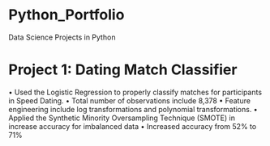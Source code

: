 # Python_Portfolio
Data Science Projects in Python

# Project 1: Dating Match Classifier
•	Used the Logistic Regression to properly classify matches for participants in Speed Dating.
•	Total number of observations include 8,378
•	Feature engineering include log transformations and polynomial transformations.
•	Applied the Synthetic Minority Oversampling Technique (SMOTE) in increase accuracy for imbalanced data
•	Increased accuracy from 52% to 71%
